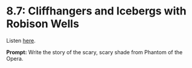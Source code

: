 # 8.7: Cliffhangers and Icebergs with Robison Wells 

Listen [here](http://www.writingexcuses.com/2013/02/17/writing-excuses-8-7-cliffhangers-and-icebergs-with-robison-wells/). 

**Prompt:** Write the story of the scary, scary shade from Phantom of the Opera.
